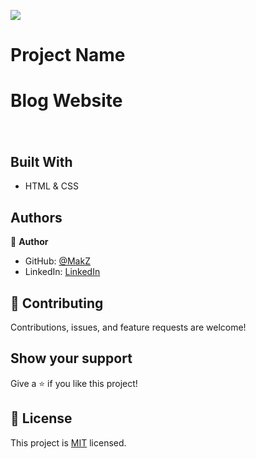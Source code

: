 

![](https://img.shields.io/badge/Microverse-blueviolet)

# Project Name

<h1>Blog Website<h1>

<img src="https://lh3.googleusercontent.com/pw/ACtC-3fb13WvHpWVapPUPjUS1EYFNGGRySbXM_ML0I1xkUkLKnrK_Xk-aBoRP5z-fdBxeOi_woA4q53b1la7afsdbGEKyeRv0pgfIrq7LOewblxDVPSpIr-4T34ZP-uiBQWNVP6G3twbgYEemjW0qKmpfDAF=w1900-h937-no?authuser=0" alt="">

## Built With

- HTML & CSS

## Authors

👤 **Author**

- GitHub: [@MakZ](https://github.com/MakZ)
- LinkedIn: [LinkedIn](https://www.linkedin.com/in/maksymilian-zuzel-70101a174/)

## 🤝 Contributing

Contributions, issues, and feature requests are welcome!

## Show your support

Give a ⭐️ if you like this project!


## 📝 License

This project is [MIT](lic.url) licensed.
